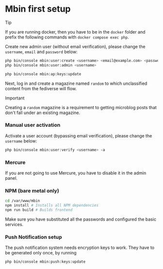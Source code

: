 # Mbin first setup

> [!TIP]
> If you are running docker, then you have to be in the `docker` folder and prefix the following commands with
> `docker compose exec php`.

Create new admin user (without email verification), please change the `username`, `email` and `password` below:

```bash
php bin/console mbin:user:create <username> <email@example.com> <password>
php bin/console mbin:user:admin <username>
```

```bash
php bin/console mbin:ap:keys:update
```

Next, log in and create a magazine named `random` to which unclassified content from the fediverse will flow.

> [!IMPORTANT]
> Creating a `random` magazine is a requirement to getting microblog posts that don't fall under an existing magazine.

### Manual user activation

Activate a user account (bypassing email verification), please change the `username` below:

```bash
php bin/console mbin:user:verify <username> -a
```

### Mercure

If you are not going to use Mercure, you have to disable it in the admin panel.

### NPM (bare metal only)

```bash
cd /var/www/mbin
npm install # Installs all NPM dependencies
npm run build # Builds frontend
```

Make sure you have substituted all the passwords and configured the basic services.

### Push Notification setup

The push notification system needs encryption keys to work. They have to be generated only once, by running
```bash
php bin/console mbin:push:keys:update
```
